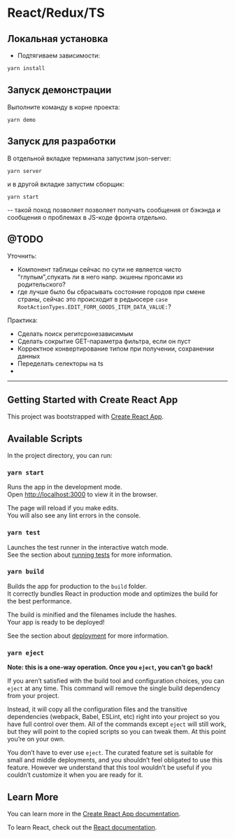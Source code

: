 # React/Redux/TS
## Локальная установка 

* Подтягиваем зависимости:
  

```bash
yarn install 
```

## Запуск демонстрации

Выполните команду в корне проекта:
```shell
yarn demo
```


## Запуск для разработки

В отдельной вкладке терминала запустим json-server:
```
yarn server
```
и в другой вкладке запустим сборщик:
```
yarn start
```

-- такой поход позволяет позволяет получать сообщения от бэкэнда и сообщения о проблемах в JS-коде фронта отдельно.

## @TODO

Уточнить:
* Компонент таблицы сейчас по сути не является чисто "глупым",спукать ли в него напр. экшены пропсами из родительского?
* где лучше было бы сбрасывать состояние городов при смене страны, сейчас это происходит в редьюсере `case RootActionTypes.EDIT_FORM_GOODS_ITEM_DATA_VALUE:`?
    

Практика:
* Сделать поиск регитсронезависимым
* Сделать сокрытие GET-параметра фильтра, если он пуст
* Корректное конвертирование типом при получении, сохранении данных
* Переделать селекторы на ts
* 

--------------------------

## Getting Started with Create React App

This project was bootstrapped with [Create React App](https://github.com/facebook/create-react-app).

## Available Scripts

In the project directory, you can run:

### `yarn start`

Runs the app in the development mode.\
Open [http://localhost:3000](http://localhost:3000) to view it in the browser.

The page will reload if you make edits.\
You will also see any lint errors in the console.

### `yarn test`

Launches the test runner in the interactive watch mode.\
See the section about [running tests](https://facebook.github.io/create-react-app/docs/running-tests) for more information.

### `yarn build`

Builds the app for production to the `build` folder.\
It correctly bundles React in production mode and optimizes the build for the best performance.

The build is minified and the filenames include the hashes.\
Your app is ready to be deployed!

See the section about [deployment](https://facebook.github.io/create-react-app/docs/deployment) for more information.

### `yarn eject`

**Note: this is a one-way operation. Once you `eject`, you can’t go back!**

If you aren’t satisfied with the build tool and configuration choices, you can `eject` at any time. This command will remove the single build dependency from your project.

Instead, it will copy all the configuration files and the transitive dependencies (webpack, Babel, ESLint, etc) right into your project so you have full control over them. All of the commands except `eject` will still work, but they will point to the copied scripts so you can tweak them. At this point you’re on your own.

You don’t have to ever use `eject`. The curated feature set is suitable for small and middle deployments, and you shouldn’t feel obligated to use this feature. However we understand that this tool wouldn’t be useful if you couldn’t customize it when you are ready for it.

## Learn More

You can learn more in the [Create React App documentation](https://facebook.github.io/create-react-app/docs/getting-started).

To learn React, check out the [React documentation](https://reactjs.org/).
